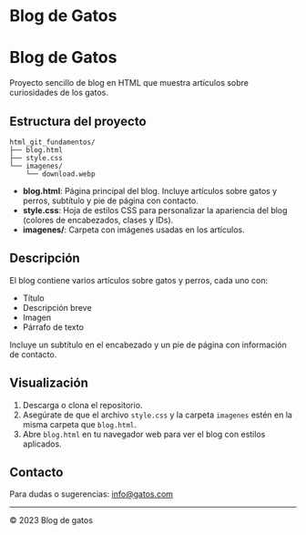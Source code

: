 # Blog de Gatos


# Blog de Gatos

Proyecto sencillo de blog en HTML que muestra artículos sobre curiosidades de los gatos.

## Estructura del proyecto

```
html_git_fundamentos/
├── blog.html
├── style.css
└── imagenes/
    └── download.webp
```

- **blog.html**: Página principal del blog. Incluye artículos sobre gatos y perros, subtítulo y pie de página con contacto.
- **style.css**: Hoja de estilos CSS para personalizar la apariencia del blog (colores de encabezados, clases y IDs).
- **imagenes/**: Carpeta con imágenes usadas en los artículos.

## Descripción

El blog contiene varios artículos sobre gatos y perros, cada uno con:
- Título
- Descripción breve
- Imagen
- Párrafo de texto

Incluye un subtítulo en el encabezado y un pie de página con información de contacto.

## Visualización

1. Descarga o clona el repositorio.
2. Asegúrate de que el archivo `style.css` y la carpeta `imagenes` estén en la misma carpeta que `blog.html`.
3. Abre `blog.html` en tu navegador web para ver el blog con estilos aplicados.


## Contacto

Para dudas o sugerencias: info@gatos.com

---
© 2023 Blog de gatos
